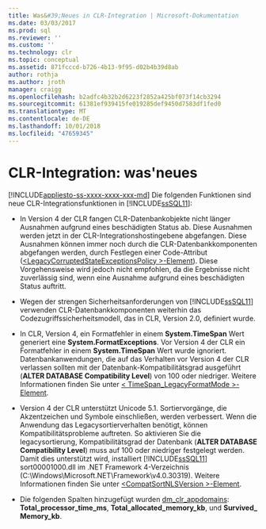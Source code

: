 ```yaml
---
title: Was&#39;Neues in CLR-Integration | Microsoft-Dokumentation
ms.date: 03/03/2017
ms.prod: sql
ms.reviewer: ''
ms.custom: ''
ms.technology: clr
ms.topic: conceptual
ms.assetid: 871fcccd-b726-4b13-9f95-d02b4b39d8ab
author: rothja
ms.author: jroth
manager: craigg
ms.openlocfilehash: b2adfc4b32b2d6223f2852a425bf073f14cb3294
ms.sourcegitcommit: 61381ef939415fe019285def9450d7583df1fed0
ms.translationtype: MT
ms.contentlocale: de-DE
ms.lasthandoff: 10/01/2018
ms.locfileid: "47659345"
---
```

# <a name="clr-integration---what39s-new"></a>CLR-Integration: was&#39;neues
[!INCLUDE[appliesto-ss-xxxx-xxxx-xxx-md](../../includes/appliesto-ss-xxxx-xxxx-xxx-md.md)]
  Die folgenden Funktionen sind neue CLR-Integrationsfunktionen in [!INCLUDE[ssSQL11](../../includes/sssql11-md.md)]:  
  
-   In Version 4 der CLR fangen CLR-Datenbankobjekte nicht länger Ausnahmen aufgrund eines beschädigten Status ab. Diese Ausnahmen werden jetzt in der CLR-Integrationshostingebene abgefangen. Diese Ausnahmen können immer noch durch die CLR-Datenbankkomponenten abgefangen werden, durch Festlegen einer Code-Attribut ([\<LegacyCorruptedStateExceptionsPolicy >-Element](http://go.microsoft.com/fwlink/?LinkId=204954)). Diese Vorgehensweise wird jedoch nicht empfohlen, da die Ergebnisse nicht zuverlässig sind, wenn eine Ausnahme aufgrund eines beschädigten Status auftritt.  
  
-   Wegen der strengen Sicherheitsanforderungen von [!INCLUDE[ssSQL11](../../includes/sssql11-md.md)] verwenden CLR-Datenbankkomponenten weiterhin das Codezugriffssicherheitsmodell, das in CLR, Version 2.0, definiert wurde.  
  
-   In CLR, Version 4, ein Formatfehler in einem **System.TimeSpan** Wert generiert eine **System.FormatExceptions**. Vor Version 4 der CLR ein Formatfehler in einem **System.TimeSpan** Wert wurde ignoriert. Datenbankanwendungen, die auf das Verhalten vor Version 4 der CLR verlassen sollten mit der Datenbank-Kompatibilitätsgrad ausgeführt (**ALTER DATABASE Compatibility Level**) von 100 oder niedriger. Weitere Informationen finden Sie unter [< TimeSpan_LegacyFormatMode >-Element](http://go.microsoft.com/fwlink/?LinkId=205109).  
  
-   Version 4 der CLR unterstützt Unicode 5.1. Sortiervorgänge, die Akzentzeichen und Symbole einschließen, werden verbessert. Wenn die Anwendung das Legacysortierverhalten benötigt, können Kompatibilitätsprobleme auftreten. So aktivieren Sie die legacysortierung, Kompatibilitätsgrad der Datenbank (**ALTER DATABASE Compatibility Level**) muss auf 100 oder niedriger festgelegt werden. Damit dies unterstützt wird, installiert [!INCLUDE[ssSQL11](../../includes/sssql11-md.md)] sort00001000.dll im .NET Framework 4-Verzeichnis (C:\Windows\Microsoft.NET\Framework\v4.0.30319). Weitere Informationen finden Sie unter [ \<CompatSortNLSVersion >-Element](http://go.microsoft.com/fwlink/?LinkId=205110).  
  
-   Die folgenden Spalten hinzugefügt wurden [dm_clr_appdomains](../../relational-databases/system-dynamic-management-views/sys-dm-clr-appdomains-transact-sql.md): **Total_processor_time_ms**, **Total_allocated_memory_kb**, und **Survived_ Memory_kb**.  
  
  

